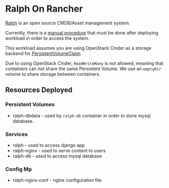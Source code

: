 # Ralph On Rancher

[Ralph](https://github.com/allegro/ralph) is an open source CMDB/Asset management system.

Currently, there is a [manual procedure](ralph.yaml#L2) that must be done after deploying workload in order to access the system.

This workload assumes you are using OpenStack Cinder as a storage backend for [PersistentVolumeClaim](https://kubernetes.io/docs/concepts/storage/persistent-volumes/).

Due to using OpenStack Cinder, `ReadWriteMany` is not allowed, meaning that containers can not share the same Persistent Volume. We use an `emptyDir` volume to share storage between containers.

## Resources Deployed

### Persistent Volumes
* ralph-dbdata - used by `ralph-db` container in order to store mysql database.

### Services
* ralph - used to access django app
* ralph-nginx - used to serve content to users
* ralph-db - used to access mysql database

### Config Mp
* ralph-nginx-conf - nginx configuration file